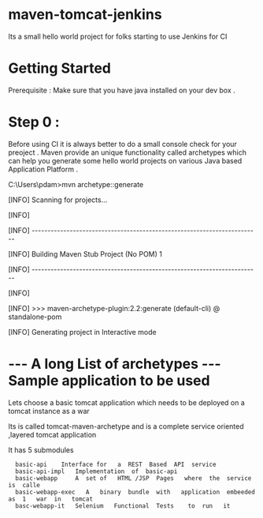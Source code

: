 maven-tomcat-jenkins
====================

Its a   small  hello   world project    for  folks  starting to use  Jenkins  for   CI 


Getting Started  
====================

Prerequisite  :   Make  sure  that   you   have  java  installed  on your dev  box  .

Step  0  :
=======
Before  using   CI  it   is  always  better   to  do a   small  console check  for  your  preoject  .  Maven  provide   an  unique  functionality
called  archetypes   which can help    you  generate   some   hello   world  projects on  various   Java  based  Application
Platform .  

C:\Users\pdam>mvn  archetype::generate

[INFO] Scanning for projects...

[INFO]

[INFO] ------------------------------------------------------------------------

[INFO] Building Maven Stub Project (No POM) 1

[INFO] ------------------------------------------------------------------------

[INFO]

[INFO] >>> maven-archetype-plugin:2.2:generate (default-cli) @ standalone-pom 

[INFO] Generating project in Interactive mode

---   A long  List  of   archetypes  ---
Sample   application  to be   used 
==================================

Lets   choose  a  basic  tomcat  application  which  needs   to be  deployed  on a  tomcat instance as a    war 

Its   is   called   tomcat-maven-archetype  and  is   a   complete  service oriented ,layered   tomcat  application  

It  has   5  submodules  

      basic-api    Interface for   a  REST  Based  API  service  
      basic-api-impl   Implementation  of  basic-api
      basic-webapp     A  set of   HTML /JSP  Pages   where  the  service is  calle 
      basic-webapp-exec   A   binary  bundle  with   application  embeeded  as  1   war  in   tomcat 
      basc-webapp-it   Selenium   Functional  Tests    to  run   it 


      


